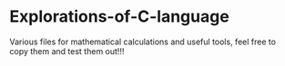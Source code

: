 # Explorations-of-C-language
Various files for mathematical calculations and useful tools, feel free to copy them and test them out!!!
